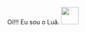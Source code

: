 Oi!!! Eu sou o Luã.
<img loading="CSS" src="https://cdn.jsdelivr.net/gh/devicons/devicon/icons/adonisjs/adonisjs-original.svg" width="40" height="40" />
          
          


